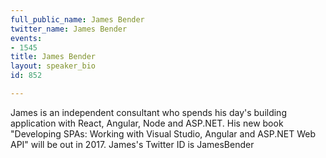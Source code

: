 ```yaml
---
full_public_name: James Bender
twitter_name: James Bender
events:
- 1545
title: James Bender
layout: speaker_bio
id: 852

---
```

James is an independent consultant who spends his day's building application with React, Angular, Node and ASP.NET. His new book "Developing SPAs: Working with Visual Studio, Angular and ASP.NET Web API" will be out in 2017. James's Twitter ID is JamesBender